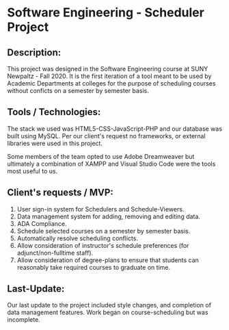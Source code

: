 # Software Engineering - Scheduler Project

## Description:
This project was designed in the Software Engineering course at SUNY Newpaltz - Fall 2020.
It is the first iteration of a tool meant to be used by Academic Departments at colleges 
for the purpose of scheduling courses without conficts on a semester by semester basis.

## Tools / Technologies:
The stack we used was HTML5-CSS-JavaScript-PHP and our database was built using MySQL.
Per our client's request no frameworks, or external libraries were used in this project.

Some members of the team opted to use Adobe Dreamweaver but ultimately a combination of
XAMPP and Visual Studio Code were the tools most useful to us.

## Client's requests / MVP:
1. User sign-in system for Schedulers and Schedule-Viewers.
2. Data management system for adding, removing and editing data.
3. ADA Compliance.
4. Schedule selected courses on a semester by semester basis.
5. Automatically resolve scheduling conflicts.
6. Allow consideration of instructor's schedule preferences (for adjunct/non-fulltime staff).
7. Allow consideration of degree-plans to ensure that students can reasonably take required
  courses to graduate on time.

## Last-Update:
Our last update to the project included style changes, and completion of data
management features.  Work began on course-scheduling but was incomplete.
